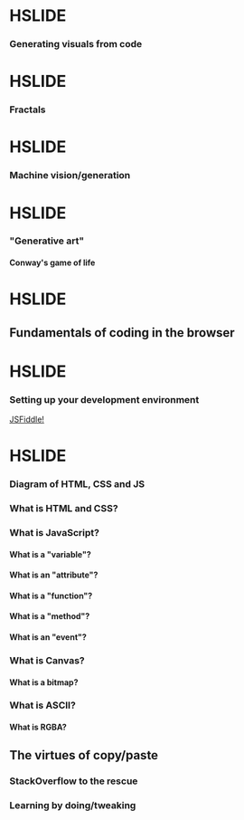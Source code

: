 # HSLIDE

### Generating visuals from code

# HSLIDE

### Fractals

# HSLIDE

### Machine vision/generation

# HSLIDE

### "Generative art"

#### Conway's game of life

# HSLIDE

## Fundamentals of coding in the browser

# HSLIDE

### Setting up your development environment

[JSFiddle!](jsfiddle.net)

# HSLIDE

### Diagram of HTML, CSS and JS

### What is HTML and CSS?

### What is JavaScript?

#### What is a "variable"?

#### What is an "attribute"?

#### What is a "function"?

#### What is a "method"?

#### What is an "event"?

### What is Canvas?

#### What is a bitmap?

### What is ASCII?

#### What is RGBA?

## The virtues of copy/paste

### StackOverflow to the rescue

### Learning by doing/tweaking


